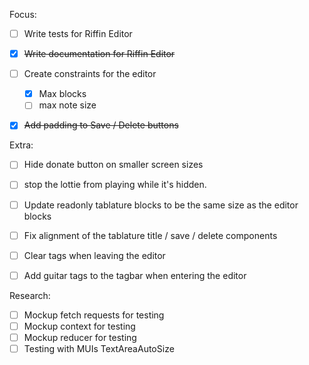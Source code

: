 Focus:
- [ ] Write tests for Riffin Editor
- [x] ~~Write documentation for Riffin Editor~~
- [ ] Create constraints for the editor
  - [x] Max blocks
  - [ ] max note size
- [x] ~~Add padding to Save / Delete buttons~~


Extra:
- [ ] Hide donate button on smaller screen sizes
- [ ] stop the lottie from playing while it's hidden.
- [ ] Update readonly tablature blocks to be the same size as the editor blocks
- [ ] Fix alignment of the tablature title / save / delete components
- [ ] Clear tags when leaving the editor
- [ ] Add guitar tags to the tagbar when entering the editor


Research:
- [ ] Mockup fetch requests for testing
- [ ] Mockup context for testing
- [ ] Mockup reducer for testing
- [ ] Testing with MUIs TextAreaAutoSize